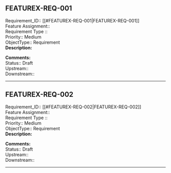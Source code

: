 ## FEATUREX-REQ-001
Requirement_ID:: [[#FEATUREX-REQ-001|FEATUREX-REQ-001]]  
Feature Assignment::  
Requirement Type ::  
Priority:: Medium  
ObjectType:: Requirement  
**Description:**  

**Comments:**  
Status:: Draft  
Upstream::  
Downstream::  

---

## FEATUREX-REQ-002
Requirement_ID:: [[#FEATUREX-REQ-002|FEATUREX-REQ-002]]  
Feature Assignment::  
Requirement Type ::  
Priority:: Medium  
ObjectType:: Requirement  
**Description:**  

**Comments:**  
Status:: Draft  
Upstream::  
Downstream::  

---

